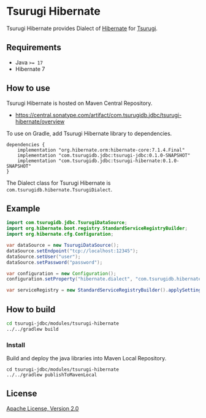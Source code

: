 # Tsurugi Hibernate

Tsurugi Hibernate provides Dialect of [Hibernate](https://github.com/hibernate/hibernate-orm) for [Tsurugi](https://github.com/project-tsurugi/tsurugidb).

## Requirements

* Java `>= 17`
* Hibernate 7

## How to use

Tsurugi Hibernate is hosted on Maven Central Repository.

* https://central.sonatype.com/artifact/com.tsurugidb.jdbc/tsurugi-hibernate/overview

To use on Gradle, add Tsurugi Hibernate library to dependencies.

```
dependencies {
    implementation "org.hibernate.orm:hibernate-core:7.1.4.Final"
    implementation "com.tsurugidb.jdbc:tsurugi-jdbc:0.1.0-SNAPSHOT"
    implementation "com.tsurugidb.jdbc:tsurugi-hibernate:0.1.0-SNAPSHOT"
}
```

The Dialect class for Tsurugi Hibernate is `com.tsurugidb.hibernate.TsurugiDialect`.

## Example

```java
import com.tsurugidb.jdbc.TsurugiDataSource;
import org.hibernate.boot.registry.StandardServiceRegistryBuilder;
import org.hibernate.cfg.Configuration;

var dataSource = new TsurugiDataSource();
dataSource.setEndpoint("tcp://localhost:12345");
dataSource.setUser("user");
dataSource.setPassword("password");

var configuration = new Configuration();
configuration.setProperty("hibernate.dialect", "com.tsurugidb.hibernate.TsurugiDialect");

var serviceRegistry = new StandardServiceRegistryBuilder().applySettings(configuration.getProperties()).applySetting("hibernate.connection.datasource", dataSource).build();
```

## How to build

```bash
cd tsurugi-jdbc/modules/tsurugi-hibernate
../../gradlew build
```

### Install

Build and deploy the java libraries into Maven Local Repository.
```
cd tsurugi-jdbc/modules/tsurugi-hibernate
../../gradlew publishToMavenLocal
```

## License

[Apache License, Version 2.0](http://www.apache.org/licenses/LICENSE-2.0)